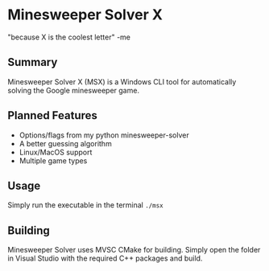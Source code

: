 # Minesweeper Solver X
"because X is the coolest letter" -me

## Summary
Minesweeper Solver X (MSX) is a Windows CLI tool for automatically solving the Google minesweeper game.

## Planned Features
* Options/flags from my python minesweeper-solver
* A better guessing algorithm
* Linux/MacOS support
* Multiple game types

## Usage
Simply run the executable in the terminal `./msx`

## Building
Minesweeper Solver uses MVSC CMake for building. Simply open the folder in Visual Studio with the required C++ packages and build.
